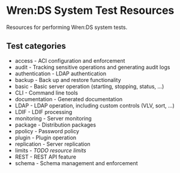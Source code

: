 # Wren:DS System Test Resources

Resources for performing Wren:DS system tests.

## Test categories

* access - ACI configuration and enforcement
* audit - Tracking sensitive operations and generating audit logs
* authentication - LDAP authentication
* backup - Back up and restore functionality
* basic - Basic server operation (starting, stopping, status, ...)
* CLI - Command line tools
* documentation - Generated documentation
* LDAP - LDAP operation, including custom controls (VLV, sort, ...)
* LDIF - LDIF processing
* monitoring - Server monitoring
* package - Distribution packages
* ppolicy - Password policy
* plugin - Plugin operation
* replication - Server replication
* limits - _TODO resource limits_
* REST - REST API feature
* schema - Schema management and enforcement
